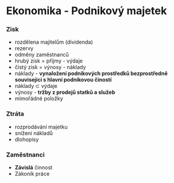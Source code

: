 # Ekonomika - Podnikový majetek

### Zisk
- rozdělena majitelům (dividenda)
- rezervy
- odměny zaměstnanců
- hrubý zisk = příjmy - výdaje
- čistý zisk = výnosy - náklady
- náklady - **vynaložení podnikových prostředků bezprostředně související s hlavní podnikovou čiností**
- náklady $\subset$ výdaje
- výnosy - **tržby z prodejů statků a služeb**
- mimořádné položky

### Ztráta
- rozprodávání majetku
- snížení nákladů
- dlohopisy

### Zaměstnanci
- **Závislá** činnost
- Zákoník práce